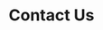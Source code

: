 ---
title: Contact Us
content:
    items: '@self.modular'
    order:
        by: default
        dir: asc
body_classes: contact-page
---